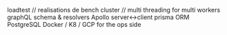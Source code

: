 loadtest  // realisations de bench
cluster // multi threading for multi workers
graphQL schema & resolvers 
Apollo server<->client
prisma ORM
PostgreSQL
Docker / K8 / GCP for the ops side
